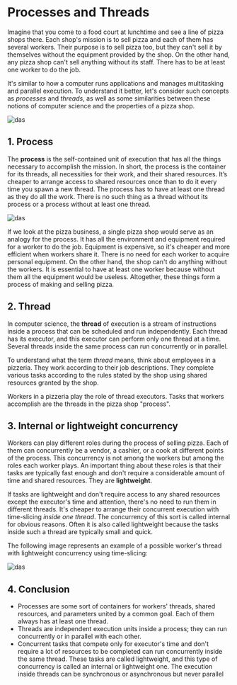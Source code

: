 # Processes and Threads

Imagine that you come to a food court at lunchtime and see a line of pizza shops there. Each shop's mission is to sell pizza and each of them has several workers. Their purpose is to sell pizza too, but they can't sell it by themselves without the equipment provided by the shop. On the other hand, any pizza shop can't sell anything without its staff. There has to be at least one worker to do the job.

It's similar to how a computer runs applications and manages multitasking and parallel execution. To understand it better, let's consider such concepts as *processes* and *threads*, as well as some similarities between these notions of computer science and the properties of a pizza shop.

![das](https://ucarecdn.com/4d69da91-a52e-4dd8-97ce-a7727050a6b1/)

## 1. Process

The **process** is the self-contained unit of execution that has all the things necessary to accomplish the mission. In short, the process is the container for its threads, all necessities for their work, and their shared resources. It’s cheaper to arrange access to shared resources once than to do it every time you spawn a new thread. The process has to have at least one thread as they do all the work. There is no such thing as a thread without its process or a process without at least one thread.

![das](https://ucarecdn.com/f04e7530-7872-46af-bfbd-b4700fcd0983/)

If we look at the pizza business, a single pizza shop would serve as an analogy for the process. It has all the environment and equipment required for a worker to do the job. Equipment is expensive, so it's cheaper and more efficient when workers share it. There is no need for each worker to acquire personal equipment. On the other hand, the shop can't do anything without the workers. It is essential to have at least one worker because without them all the equipment would be useless. Altogether, these things form a process of making and selling pizza.

## 2. Thread

In computer science, the **thread** of execution is a stream of instructions inside a process that can be scheduled and run independently. Each thread has its executor, and this executor can perform only one thread at a time. Several threads inside the same process can run concurrently or in parallel.

To understand what the term *thread* means, think about employees in a pizzeria. They work according to their job descriptions. They complete various tasks according to the rules stated by the shop using shared resources granted by the shop.

Workers in a pizzeria play the role of thread executors. Tasks that workers accomplish are the threads in the pizza shop "process".

## 3. Internal or lightweight concurrency

Workers can play different roles during the process of selling pizza. Each of them can concurrently be a vendor, a cashier, or a cook at different points of the process. This concurrency is not among the workers but among the roles each worker plays. An important thing about these roles is that their tasks are typically fast enough and don't require a considerable amount of time and shared resources. They are **lightweight**.

If tasks are lightweight and don't require access to any shared resources except the executor's time and attention, there's no need to run them in different threads. It's cheaper to arrange their concurrent execution with time-slicing *inside one thread*. The concurrency of this sort is called internal for obvious reasons. Often it is also called lightweight because the tasks inside such a thread are typically small and quick.

The following image represents an example of a possible worker's thread with lightweight concurrency using time-slicing:

![das](https://ucarecdn.com/a9f562af-eeee-4851-b420-73fe1a2d8328/)

## 4. Conclusion

- Processes are some sort of containers for workers' threads, shared resources, and parameters united by a common goal. Each of them always has at least one thread.
- Threads are independent execution units inside a process; they can run concurrently or in parallel with each other.
- Concurrent tasks that compete only for executor's time and don't require a lot of resources to be completed can run concurrently inside the same thread. These tasks are called lightweight, and this type of concurrency is called an internal or lightweight one. The execution inside threads can be synchronous or asynchronous but never parallel
